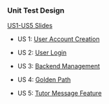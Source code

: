 ### Unit Test Design

[US1-US5 Slides](https://docs.google.com/presentation/d/10rW0CXNZPMg12BM_dCXN-AyuF40ADuTala_mwoy0ER8/edit?usp=sharing)

- US 1: [User Account Creation](https://docs.google.com/presentation/d/1AjdY1Ye-99jl34Qge3h7gMvPB2JqvkvSh69zegza474/edit?usp=sharing)
  
- US 2: [User Login](https://docs.google.com/presentation/d/1nTUqH3gfPpduTxE3a2kd6xaBSQepGvL0RWL521FMwm4/edit?usp=sharing)
  
- US 3: [Backend Management]()
  
- US 4: [Golden Path](<https://docs.google.com/presentation/d/1gCjbaivWLsyFKjhsxxgSe_2ukSdAdT-xTRTzZSVQFXs/edit?usp=sharing>)
  
- US 5: [Tutor Message Feature]()
